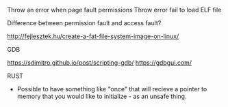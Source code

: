Throw an error when page fault permissions
Throw error fail to load ELF file

Difference between permission fault and access fault?

http://fejlesztek.hu/create-a-fat-file-system-image-on-linux/

GDB

https://sdimitro.github.io/post/scripting-gdb/
https://gdbgui.com/


RUST

- Possible to have something like "once" that will recieve a 
    pointer to memory that you would like to initialize - as
    an unsafe thing.
